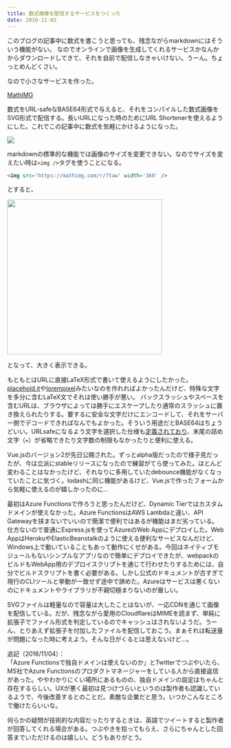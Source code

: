 ```yaml
---
title: 数式画像を配信するサービスをつくった
date: 2016-11-02
---
```


このブログの記事中に数式を書こうと思っても、残念ながらmarkdownにはそういう機能がない。
なのでオンラインで画像を生成してくれるサービスかなんかからダウンロードしてきて、それを自前で配信しなきゃいけない。うーん。ちょっとめんどくさい。

なので小さなサービスを作った。

[MathIMG](https://mathimg.com)

数式をURL-safeなBASE64形式で与えると、それをコンパイルした数式画像をSVG形式で配信する。長いURLになった時のためにURL Shortenerを使えるようにした。これでこの記事中に数式を気軽にかけるようになった。

![](https://mathimg.com/XHZlY3tSfT1cZnJhY3ttXzEgXHZlY3tyfV8xICsgbV8yIFx2ZWN7cn1fMn17bV8xK21fMn0.svg)

markdownの標準的な機能では画像のサイズを変更できない。なのでサイズを変えたい時は`<img />`タグを使うことになる。

```html
<img src='https://mathimg.com/r/7taw' width='360' />
```
とすると、

<img src='https://mathimg.com/r/7taw' width='360' />

となって、大きく表示できる。

もともとはURLに直接LaTeX形式で書いて使えるようにしたかった。[placehold.it](http://placehold.it/)や[lorempixel](http://lorempixel.com)みたいなのを作れればよかったんだけど、特殊な文字を多分に含むLaTeX文でそれは使い勝手が悪い。
バックスラッシュやスペースを含むURLは、ブラウザによっては勝手にエスケープしたり通常のスラッシュに置き換えられたりする。要するに安全な文字だけにエンコードして、それをサーバー側でデコードできればなんでもよかった。そういう用途だとBASE64はちょうどいい。URLsafeになるよう文字を選択した仕様も[定義されており](https://en.wikipedia.org/wiki/Base64#URL_applications)、末尾の詰め文字（`=`）が省略できたり文字数の制限もなかったりと便利に使える。

Vue.jsのバージョン2が先日公開された。ずっとalpha版だったので様子見だったが、今は立派にstableリリースになったので練習がてら使ってみた。ほとんど変わることはなかったけど、それなりに多用していたdebounce機能がなくなっていたことに気づく。lodashに同じ機能があるけど、Vue.jsで作ったフォームから気軽に使えるのが嬉しかったのに…

最初はAzure Functionsで作ろうと思ったんだけど、Dynamic Tierではカスタムドメインが使えなかった。Azure FunctionsはAWS Lambdaと違い、API Gatewayを挟まないでいいので簡潔で便利ではあるが機能はまだ劣っている。仕方ないので普通にExpress.jsを使ってAzureのWeb Appにデプロイした。Web AppはHerokuやElasticBeanstalkのように使える便利なサービスなんだけど、Windows上で動いていることもあって動作にくせがある。今回はネイティブモジュールもないシンプルなアプリなので簡単にデプロイできたが、webpackのビルドもWebApp用のデプロイスクリプトを通じて行わせたりするためには、自分でビルドスクリプトを書く必要がある。しかし公式のドキュメントが古すぎて現行のCLIツールと挙動が一致せず途中で諦めた。Azureはサービスは悪くないのにドキュメントやライブラリが不親切極まりないのが厳しい。

SVGファイルは軽量なので容量は大したことはないが、一応CDNを通じて画像を配信している。だが、残念ながら愛用のCloudflareはMIMEを読まず、単純に拡張子でファイル形式を判定しているのでキャッシュはされないようだ。うーん、とりあえず拡張子を付加したファイルを配信しておこう。まぁそれは転送量が問題になった時に考えよう。そんな日がくるとは思えないけど…。

追記（2016/11/04）：<br>
「Azure Functionsで独自ドメインは使えないのか」とTwitterでつぶやいたら、MS社でAzure Functionsのプロダクトマネージャーをしている人から直接返信があった。ややわかりにくい場所にあるものの、独自ドメインの設定はちゃんと存在するらしい。UXが悪く最初は見つけづらいというのは製作者も認識しているようで、今後改善するとのことだ。素敵な企業だと思う。いつかこんなところで働けたらいいな。

何らかの疑問が技術的な内容だったりするときは、英語でツイートすると製作者が回答してくれる場合がある。つぶやきを拾ってもらえ、さらにちゃんとした回答までいただけるのは嬉しい。どうもありがとう。
